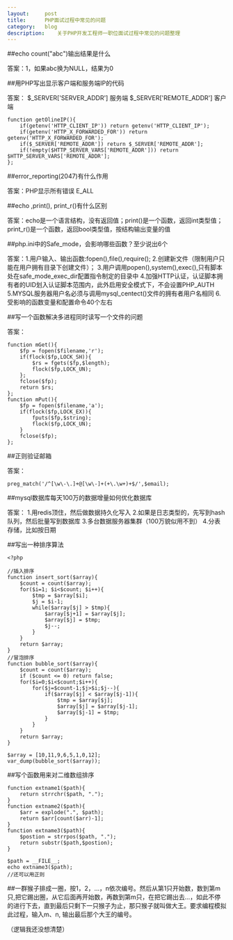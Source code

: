 ```yaml
---
layout:		post
title:		PHP面试过程中常见的问题
category:	blog
description:	关于PHP开发工程师一职位面试过程中常见的问题整理
---
```


##echo count("abc")输出结果是什么

答案：1，如果abc换为NULL，结果为0

##用PHP写出显示客户端和服务端IP的代码

答案：
	$_SERVER['SERVER_ADDR'] 服务端
	$_SERVER['REMOTE_ADDR'] 客户端

	function getOlineIP(){
		if(getenv('HTTP_CLIENT_IP')) return getenv('HTTP_CLIENT_IP');
		if(getenv('HTTP_X_FORWARDED_FOR')) return getenv('HTTP_X_FORWARDED_FOR');
		if($_SERVER['REMOTE_ADDR']) return $_SERVER['REMOTE_ADDR'];
		if(!empty($HTTP_SERVER_VARS['REMOTE_ADDR'])) return $HTTP_SERVER_VARS['REMOTE_ADDR'];
	};

##error_reporting(2047)有什么作用

答案：PHP显示所有错误 E_ALL

##echo ,print(), print_r()有什么区别

答案：echo是一个语言结构，没有返回值；print()是一个函数，返回int类型值；print_r()是一个函数，返回bool类型值，按结构输出变量的值

##php.ini中的Safe_mode，会影响哪些函数？至少说出6个

答案：1.用户输入、输出函数:fopen(),file(),require();
          2.创建新文件（限制用户只能在用户拥有目录下创建文件）；
          3.用户调用popen(),system(),exec(),只有脚本处在safe_mode_exec_dir配置指令制定的目录中
          4.加强HTTP认证，认证脚本拥有者的UID划入认证脚本范围内，此外启用安全模式下，不会设置PHP_AUTH
          5.MYSQL服务器用户名必须与调用mysql_centect()文件的拥有者用户名相同
          6.受影响的函数变量和配置命令40个左右

##写一个函数解决多进程同时读写一个文件的问题

答案：

	function mGet(){
		$fp = fopen($filename,'r');
		if(flock($fp,LOCK_SH)){
			$rs = fgets($fp,$length);
			flock($fp,LOCK_UN);
		};
		fclose($fp);
		return $rs;
	};
	function mPut(){
		$fp = fopen($filename,'a');
		if(flock($fp,LOCK_EX)){
			fputs($fp,$string);
			flock($fp,LOCK_UN);
		}
		fclose($fp);
	};

##正则验证邮箱

答案：

	preg_match('/^[\w\-\.]+@[\w\-]+(+\.\w+)+$/',$email);

##mysql数据库每天100万的数据增量如何优化数据库

答案：  1.用redis顶住，然后做数据持久化写入
	2.如果是日志类型的，先写到hash队列，然后批量写到数据库
	3.多台数据服务器集群（100万貌似用不到）
	4.分表存储，比如按日期

##写出一种排序算法
	
	<?php

	//插入排序
	function insert_sort($array){
	    $count = count($array);
	    for($i=1; $i<$count; $i++){
	        $tmp = $array[$i];
	        $j = $i-1;
	        while($array[$j] > $tmp){
	            $array[$j+1] = $array[$j];
	            $array[$j] = $tmp;
	            $j--;
	        }
	    }
	    return $array;
	}
	//冒泡排序
	function bubble_sort($array){
	    $count = count($array);
	    if ($count <= 0) return false;
	    for($i=0;$i<$count;$i++){
	        for($j=$count-1;$j>$i;$j--){
	            if($array[$j] < $array[$j-1]){
	                $tmp = $array[$j];
	                $array[$j] = $array[$j-1];
	                $array[$j-1] = $tmp;
	            }
	        }
	    }
	    return $array;
	}

	$array = [10,11,9,6,5,1,0,12];
	var_dump(bubble_sort($array));

##写个函数用来对二维数组排序

	function extname1($path){
    	return strrchr($path, ".");
	}
	function extname2($path){
	    $arr = explode(".", $path);
	    return $arr[count($arr)-1];
	}
	function extname3($path){
	    $postion = strrpos($path, ".");
	    return substr($path,$postion);
	}

	$path = __FILE__;
	echo extname3($path);
	//还可以用正则

##一群猴子排成一圈，按1，2，...，n依次编号。然后从第1只开始数，数到第m只,把它踢出圈，从它后面再开始数，再数到第m只，在把它踢出去...，如此不停的进行下去，直到最后只剩下一只猴子为止，那只猴子就叫做大王。要求编程模拟此过程，输入m、n, 输出最后那个大王的编号。

（逻辑我还没想清楚）

